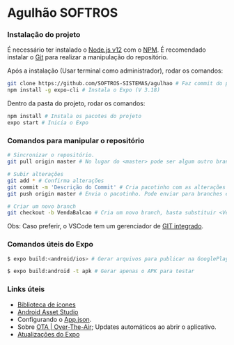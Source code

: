 # Agulhão SOFTROS

### Instalação do projeto

É necessário ter instalado o [Node.js v12](https://nodejs.org/) com o [NPM](https://www.npmjs.com/). É recomendado instalar o [Git](https://git-scm.com/downloads) para realizar a manipulação do repositório.

Após a instalação (Usar terminal como administrador), rodar os comandos:
```sh
git clone https://github.com/SOFTROS-SISTEMAS/agulhao # Faz commit do projeto, será solicitado seu usuário e senha do Github
npm install -g expo-cli # Instala o Expo (V 3.18)
```

Dentro da pasta do projeto, rodar os comandos:
```sh
npm install # Instala os pacotes do projeto
expo start # Inicia o Expo 
```
### Comandos para manipular o repositório

```sh
# Sincronizar o repositório. 
git pull origin master # No lugar do <master> pode ser algum outro branch
```
```sh
# Subir alterações
git add * # Confirma alterações
git commit -m 'Descrição do Commit' # Cria pacotinho com as alterações
git push origin master # Envia o pacotinho. Pode enviar para branches específicos alterando o <master>
```
```sh
# Criar um novo branch
git checkout -b VendaBalcao # Cria um novo branch, basta substituir <VendaBalcao> pelo nome desejado
```
Obs: Caso preferir, o VSCode tem um gerenciador de [GIT integrado](https://imasters.com.br/desenvolvimento/use-git-com-interface-grafica-visual-studio-code-e-aumente-sua-produtividade).

### Comandos úteis do Expo
```sh
$ expo build:<android/ios> # Gerar arquivos para publicar na GooglePlay ou AppleStore
```
```sh
$ expo build:android -t apk # Gerar apenas o APK para testar
```
### Links úteis 
- [Biblioteca de ícones](https://expo.github.io/vector-icons/)
- [Android Asset Studio](https://romannurik.github.io/AndroidAssetStudio/)
- Configurando o [App.json](https://docs.expo.io/workflow/configuration/).
- Sobre [OTA | Over-The-Air](https://docs.expo.io/guides/configuring-ota-updates/); Updates automáticos ao abrir o aplicativo.
- [Atualizações do Expo](https://expo.canny.io/)
